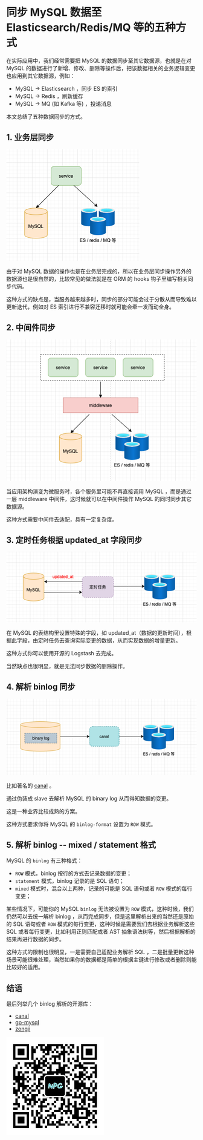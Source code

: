 # 同步 MySQL 数据至 Elasticsearch/Redis/MQ 等的五种方式

在实际应用中，我们经常需要把 MySQL 的数据同步至其它数据源，也就是在对 MySQL 的数据进行了新增、修改、删除等操作后，把该数据相关的业务逻辑变更也应用到其它数据源，例如：
- MySQL -> Elasticsearch ，同步 ES 的索引
- MySQL -> Redis ，刷新缓存
- MySQL -> MQ (如 Kafka 等) ，投递消息

本文总结了五种数据同步的方式。

## 1. 业务层同步

![业务层同步](https://raw.githubusercontent.com/RifeWang/images/master/sync-from-mysql-service.png)

由于对 MySQL 数据的操作也是在业务层完成的，所以在业务层同步操作另外的数据源也是很自然的，比较常见的做法就是在 ORM 的 hooks 钩子里编写相关同步代码。

这种方式的缺点是，当服务越来越多时，同步的部分可能会过于分散从而导致难以更新迭代，例如对 ES 索引进行不兼容迁移时就可能会牵一发而动全身。


## 2. 中间件同步

![中间件同步](https://raw.githubusercontent.com/RifeWang/images/master/sync-from-mysql-middleware.png)

当应用架构演变为微服务时，各个服务里可能不再直接调用 MySQL ，而是通过一层 middleware 中间件，这时候就可以在中间件操作 MySQL 的同时同步其它数据源。

这种方式需要中间件去适配，具有一定复杂度。

## 3. 定时任务根据 updated_at 字段同步

![定时任务根据 updated_at 同步](https://raw.githubusercontent.com/RifeWang/images/master/sync-from-mysql-updated_at.png)

在 MySQL 的表结构里设置特殊的字段，如 updated_at（数据的更新时间），根据此字段，由定时任务去查询实际变更的数据，从而实现数据的增量更新。

这种方式你可以使用开源的 Logstash 去完成。

当然缺点也很明显，就是无法同步数据的删除操作。

## 4. 解析 binlog 同步

![解析 binlog 同步](https://raw.githubusercontent.com/RifeWang/images/master/sync-from-mysql-canal.png)

比如著名的 [canal](https://github.com/alibaba/canal) 。

通过伪装成 slave 去解析 MySQL 的 binary log 从而得知数据的变更。

这是一种业界比较成熟的方案。

这种方式要求你将 MySQL 的 `binlog-format` 设置为 `ROW` 模式。

## 5. 解析 binlog -- mixed / statement 格式

MySQL 的 `binlog` 有三种格式：
- `ROW` 模式，binlog 按行的方式去记录数据的变更；
- `statement` 模式，binlog 记录的是 SQL 语句；
- `mixed` 模式时，混合以上两种，记录的可能是 SQL 语句或者 `ROW` 模式的每行变更；

某些情况下，可能你的 MySQL `binlog` 无法被设置为 `ROW` 模式，这种时候，我们仍然可以去统一解析 binlog ，从而完成同步，但是这里解析出来的当然还是原始的 SQL 语句或者 `ROW` 模式的每行变更，这种时候是需要我们去根据业务解析这些 SQL 或者每行变更，比如利用正则匹配或者 AST 抽象语法树等，然后根据解析的结果再进行数据的同步。

这种方式的限制也很明显，一是需要自己适配业务解析 SQL ，二是批量更新这种场景可能很难处理，当然如果你的数据都是简单的根据主键进行修改或者删除则能比较好的适用。


## 结语

最后列举几个 binlog 解析的开源库：
- [canal](https://github.com/alibaba/canal)
- [go-mysql](https://github.com/siddontang/go-mysql)
- [zongji](https://github.com/nevill/zongji)


![公众号](https://raw.githubusercontent.com/RifeWang/images/master/qrcode.jpg)
